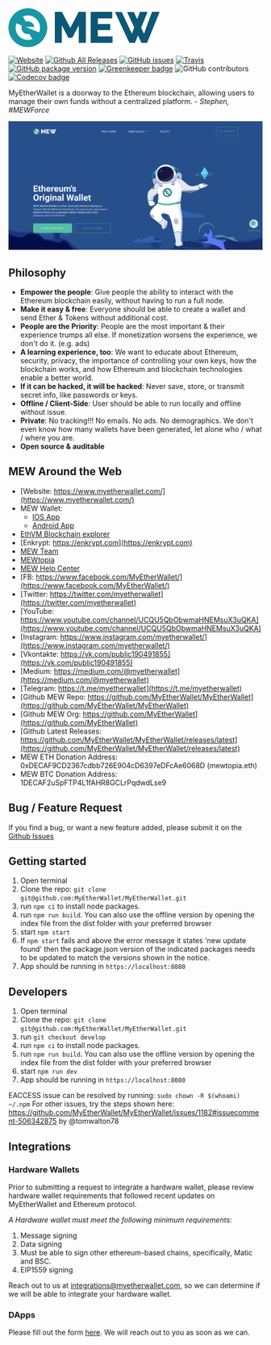 <img src="./src/assets/images/presskit/logo-dark.png" width="300px"/>

[![Website](https://img.shields.io/website-up-down-green-red/http/myetherwallet.com.svg?label=MyEtherWallet.com\&style=flat-square)](http://www.MyEtherWallet.com/)
[![Github All Releases](https://img.shields.io/github/downloads/MyEtherWallet/MyEtherWallet/total.svg?style=flat-square)](https://www.github.com/MyEtherWallet/MyEtherWallet/releases)
[![GitHub issues](https://img.shields.io/github/issues-raw/MyEtherWallet/MyEtherWallet.svg?style=flat-square)](https://github.com/MyEtherWallet/MyEtherWallet/issues)
[![Travis](https://img.shields.io/travis/MyEtherWallet/MyEtherWallet.svg?style=flat-square)](https://travis-ci.org/MyEtherWallet/MyEtherWallet)
[![GitHub package version](https://img.shields.io/github/package-json/v/MyEtherWallet/MyEtherWallet.svg?style=flat-square)](https://github.com/MyEtherWallet/MyEtherWallet/blob/main/package.json) [![Greenkeeper badge](https://badges.greenkeeper.io/MyEtherWallet/MyEtherWallet.svg)](https://greenkeeper.io/)
![GitHub contributors](https://img.shields.io/github/contributors/MyEtherWallet/MyEtherWallet.svg?style=flat-square) [![Codecov badge](https://img.shields.io/codecov/c/github/MyEtherWallet/MyEtherWallet/develop.svg?style=flat-square)](https://codecov.io/github/MyEtherWallet/MyEtherWallet?branch=develop)

MyEtherWallet is a doorway to the Ethereum blockchain, allowing users to manage their own funds without a centralized platform. - <i>Stephen, #MEWForce</i>

!["MyEtherWallet Logo](./src/assets/images/backgrounds/v6-landing-screen-shot.png "MyEtherWallet")

## Philosophy

* <b>Empower the people</b>: Give people the ability to interact with the Ethereum blockchain easily, without having to run a full node.
* <b>Make it easy & free</b>: Everyone should be able to create a wallet and send Ether & Tokens without additional cost.
* <b>People are the Priority</b>: People are the most important & their experience trumps all else. If monetization worsens the experience, we don't do it. (e.g. ads)
* <b>A learning experience, too</b>: We want to educate about Ethereum, security, privacy, the importance of controlling your own keys, how the blockchain works, and how Ethereum and blockchain technologies enable a better world.
* <b>If it can be hacked, it will be hacked</b>: Never save, store, or transmit secret info, like passwords or keys.
* <b>Offline / Client-Side</b>: User should be able to run locally and offline without issue.
* <b>Private</b>: No tracking!!! No emails. No ads. No demographics. We don't even know how many wallets have been generated, let alone who / what / where you are.
* <b>Open source & auditable</b>

## MEW Around the Web

* [Website: https://www.myetherwallet.com/](https://www.myetherwallet.com/)
* MEW Wallet:
  * [IOS App](https://apps.apple.com/us/app/mew-wallet-ethereum-and-defi/id1464614025)
  * [Android App](https://play.google.com/store/apps/details?id=com.myetherwallet.mewwallet\&hl=en_US\&gl=US)
* [EthVM Blockchain explorer](https://www.ethvm.com/)
* [Enkrypt: https://enkrypt.com](https://enkrypt.com)
* [MEW Team](https://team.myetherwallet.com/)
* [MEWtopia](https://www.mewtopia.com/)
* [MEW Help Center](https://help.myetherwallet.com/)
* [FB: https://www.facebook.com/MyEtherWallet/](https://www.facebook.com/MyEtherWallet/)
* [Twitter: https://twitter.com/myetherwallet](https://twitter.com/myetherwallet)
* [YouTube: https://www.youtube.com/channel/UCQU5QbObwmaHNEMsuX3uQKA](https://www.youtube.com/channel/UCQU5QbObwmaHNEMsuX3uQKA)
* [Instagram: https://www.instagram.com/myetherwallet/](https://www.instagram.com/myetherwallet/)
* [Vkontakte: https://vk.com/public190491855](https://vk.com/public190491855)
* [Medium: https://medium.com/@myetherwallet](https://medium.com/@myetherwallet)
* [Telegram: https://t.me/myetherwallet](https://t.me/myetherwallet)
* [Github MEW Repo: https://github.com/MyEtherWallet/MyEtherWallet](https://github.com/MyEtherWallet/MyEtherWallet)
* [Github MEW Org: https://github.com/MyEtherWallet](https://github.com/MyEtherWallet)
* [Github Latest Releases: https://github.com/MyEtherWallet/MyEtherWallet/releases/latest](https://github.com/MyEtherWallet/MyEtherWallet/releases/latest)
* MEW ETH Donation Address: 0xDECAF9CD2367cdbb726E904cD6397eDFcAe6068D (mewtopia.eth)
* MEW BTC Donation Address: 1DECAF2uSpFTP4L1fAHR8GCLrPqdwdLse9

## Bug / Feature Request

If you find a bug, or want a new feature added, please submit it on the [Github Issues](https://github.com/MyEtherWallet/MyEtherWallet/issues)

## Getting started

1. Open terminal
2. Clone the repo: `git clone git@github.com:MyEtherWallet/MyEtherWallet.git`
3. run `npm ci` to install node packages.
4. run `npm run build`. You can also use the offline version by opening the index file from the dist folder with your preferred browser
5. start `npm start`
6. If `npm start` fails and above the error message it states 'new update found' then the package.json version of the indicated packages needs to be updated to match the versions shown in the notice.
7. App should be running in `https://localhost:8080`

## Developers

1. Open terminal
2. Clone the repo: `git clone git@github.com:MyEtherWallet/MyEtherWallet.git`
3. run `git checkout develop`
4. run `npm ci` to install node packages.
5. run `npm run build`. You can also use the offline version by opening the index file from the dist folder with your preferred browser
6. start `npm run dev`
7. App should be running in `https://localhost:8080`

EACCESS issue can be resolved by running: `sudo chown -R $(whoami) ~/.npm`
For other issues, try the steps shown here: <https://github.com/MyEtherWallet/MyEtherWallet/issues/1182#issuecomment-506342875> by @tomwalton78

## Integrations

### Hardware Wallets

Prior to submitting a request to integrate a hardware wallet, please review hardware wallet requirements that followed recent updates on MyEtherWallet and Ethereum protocol.

*A Hardware wallet must meet the following minimum requirements:*

1. Message signing
2. Data signing
3. Must be able to sign other ethereum-based chains, specifically, Matic and BSC.
4. EIP1559 signing

Reach out to us at <integrations@myetherwallet.com>, so we can determine if we will be able to integrate your hardware wallet.

### DApps

Please fill out the form [here](https://www.myetherwallet.com/dapp-submission). We will reach out to you as soon as we can.

